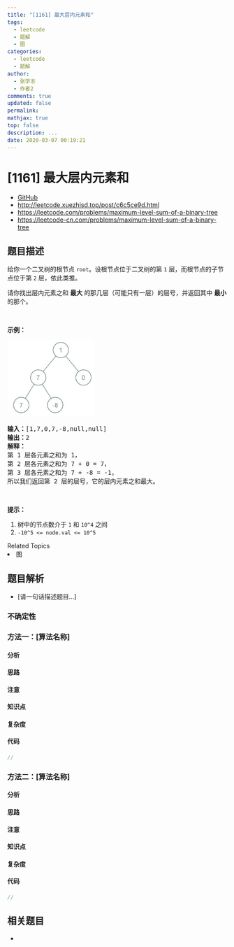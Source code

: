 ```yaml
---
title: "[1161] 最大层内元素和"
tags:
  - leetcode
  - 题解
  - 图
categories:
  - leetcode
  - 题解
author:
  - 张学志
  - 作者2
comments: true
updated: false
permalink:
mathjax: true
top: false
description: ...
date: 2020-03-07 00:19:21
---
```



# [1161] 最大层内元素和
* [GitHub](https://github.com/algoboy101/LeetCodeCrowdsource/tree/master/_posts/QA/%5B1161%5D%20%E6%9C%80%E5%A4%A7%E5%B1%82%E5%86%85%E5%85%83%E7%B4%A0%E5%92%8C.md)
* http://leetcode.xuezhisd.top/post/c6c5ce9d.html
* https://leetcode.com/problems/maximum-level-sum-of-a-binary-tree
* https://leetcode-cn.com/problems/maximum-level-sum-of-a-binary-tree


## 题目描述

<p>给你一个二叉树的根节点&nbsp;<code>root</code>。设根节点位于二叉树的第 <code>1</code> 层，而根节点的子节点位于第 <code>2</code> 层，依此类推。</p>

<p>请你找出层内元素之和 <strong>最大</strong> 的那几层（可能只有一层）的层号，并返回其中&nbsp;<strong>最小</strong> 的那个。</p>

<p>&nbsp;</p>

<p><strong>示例：</strong></p>

<p><strong><img alt="" src="https://raw.githubusercontent.com/algoboy101/LeetCodeCrowdsource/master/imgs/capture.jpeg" style="height: 175px; width: 200px;"></strong></p>

<pre><strong>输入：</strong>[1,7,0,7,-8,null,null]
<strong>输出：</strong>2
<strong>解释：</strong>
第 1 层各元素之和为 1，
第 2 层各元素之和为 7 + 0 = 7，
第 3 层各元素之和为 7 + -8 = -1，
所以我们返回第 2 层的层号，它的层内元素之和最大。
</pre>

<p>&nbsp;</p>

<p><strong>提示：</strong></p>

<ol>
	<li>树中的节点数介于&nbsp;<code>1</code>&nbsp;和&nbsp;<code>10^4</code>&nbsp;之间</li>
	<li><code>-10^5 &lt;= node.val &lt;= 10^5</code></li>
</ol>
<div><div>Related Topics</div><div><li>图</li></div></div>


## 题目解析
* [请一句话描述题目...]

### 不确定性


### 方法一：[算法名称]

#### 分析

#### 思路

#### 注意

#### 知识点

#### 复杂度

#### 代码

```cpp
//
```


### 方法二：[算法名称]

#### 分析

#### 思路

#### 注意

#### 知识点

#### 复杂度

#### 代码

```cpp
//
```


## 相关题目
* 
